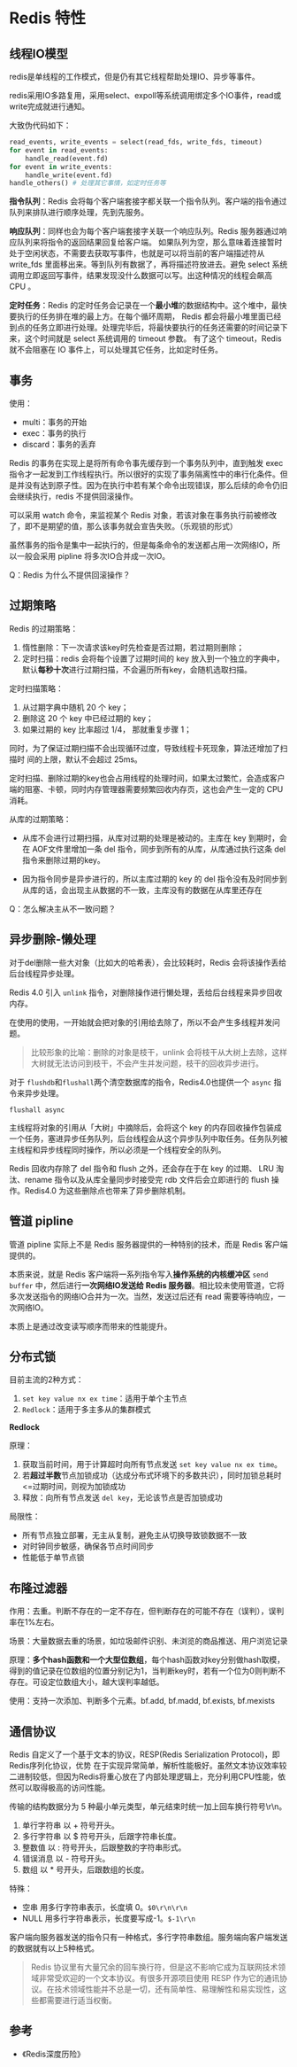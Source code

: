 # Redis 特性

## 线程IO模型

redis是单线程的工作模式，但是仍有其它线程帮助处理IO、异步等事件。

redis采用IO多路复用，采用select、expoll等系统调用绑定多个IO事件，read或write完成就进行通知。

大致伪代码如下：

```python
read_events, write_events = select(read_fds, write_fds, timeout)
for event in read_events:
	handle_read(event.fd)
for event in write_events:
	handle_write(event.fd)
handle_others() # 处理其它事情，如定时任务等
```

**指令队列**：Redis 会将每个客户端套接字都关联一个指令队列。客户端的指令通过队列来排队进行顺序处理，先到先服务。  

**响应队列**：同样也会为每个客户端套接字关联一个响应队列。Redis 服务器通过响应队列来将指令的返回结果回复给客户端。 如果队列为空，那么意味着连接暂时处于空闲状态，不需要去获取写事件，也就是可以将当前的客户端描述符从 write_fds 里面移出来。等到队列有数据了，再将描述符放进去。避免 select 系统调用立即返回写事件，结果发现没什么数据可以写。出这种情况的线程会飙高 CPU 。

**定时任务**：Redis 的定时任务会记录在一个**最小堆**的数据结构中。这个堆中，最快要执行的任务排在堆的最上方。在每个循环周期， Redis 都会将最小堆里面已经到点的任务立即进行处理。处理完毕后，将最快要执行的任务还需要的时间记录下来，这个时间就是 select 系统调用的 timeout 参数。  有了这个 timeout，Redis 就不会阻塞在 IO 事件上，可以处理其它任务，比如定时任务。



## 事务

使用：

- multi：事务的开始
- exec：事务的执行
- discard：事务的丢弃

Redis 的事务在实现上是将所有命令事先缓存到一个事务队列中，直到触发 exec 指令才一起发到工作线程执行。所以很好的实现了事务隔离性中的串行化条件。但是并没有达到原子性。因为在执行中若有某个命令出现错误，那么后续的命令仍旧会继续执行，redis 不提供回滚操作。

可以采用 watch 命令，来监视某个 Redis 对象，若该对象在事务执行前被修改了，即不是期望的值，那么该事务就会宣告失败。（乐观锁的形式）

虽然事务的指令是集中一起执行的，但是每条命令的发送都占用一次网络IO，所以一般会采用 pipline 将多次IO合并成一次IO。



Q：Redis 为什么不提供回滚操作？



## 过期策略

Redis 的过期策略：

1. 惰性删除：下一次请求该key时先检查是否过期，若过期则删除；
2. 定时扫描：redis 会将每个设置了过期时间的 key 放入到一个独立的字典中，默认**每秒十次**进行过期扫描，不会遍历所有key，会随机选取扫描。

定时扫描策略：

1. 从过期字典中随机 20 个 key；
2. 删除这 20 个 key 中已经过期的 key；
3. 如果过期的 key 比率超过 1/4， 那就重复步骤 1；  

同时，为了保证过期扫描不会出现循环过度，导致线程卡死现象，算法还增加了扫描时
间的上限，默认不会超过 25ms。

定时扫描、删除过期的key也会占用线程的处理时间，如果太过繁忙，会造成客户端的阻塞、卡顿，同时内存管理器需要频繁回收内存页，这也会产生一定的 CPU 消耗。



从库的过期策略：

- 从库不会进行过期扫描，从库对过期的处理是被动的。主库在 key 到期时，会在 AOF文件里增加一条 del 指令，同步到所有的从库，从库通过执行这条 del 指令来删除过期的key。

- 因为指令同步是异步进行的，所以主库过期的 key 的 del 指令没有及时同步到从库的话，会出现主从数据的不一致，主库没有的数据在从库里还存在  

Q：怎么解决主从不一致问题？



## 异步删除-懒处理

对于del删除一些大对象（比如大的哈希表），会比较耗时，Redis 会将该操作丢给后台线程异步处理。

Redis 4.0 引入 `unlink` 指令，对删除操作进行懒处理，丢给后台线程来异步回收内存。

在使用的使用，一开始就会把对象的引用给去除了，所以不会产生多线程并发问题。

> 比较形象的比喻：删除的对象是枝干，unlink 会将枝干从大树上去除，这样大树就无法访问到枝干，不会产生并发问题，枝干的回收异步进行。



对于 `flushdb`和`flushall`两个清空数据库的指令，Redis4.0也提供一个 `async` 指令来异步处理。

```redis
flushall async
```



主线程将对象的引用从「大树」中摘除后，会将这个 key 的内存回收操作包装成一个任务，塞进异步任务队列，后台线程会从这个异步队列中取任务。任务队列被主线程和异步线程同时操作，所以必须是一个线程安全的队列。  



Redis 回收内存除了 del 指令和 flush 之外，还会存在于在 key 的过期、 LRU 淘汰、rename 指令以及从库全量同步时接受完 rdb 文件后会立即进行的 flush 操作。Redis4.0 为这些删除点也带来了异步删除机制。



## 管道 pipline

管道 pipline 实际上不是 Redis 服务器提供的一种特别的技术，而是 Redis 客户端提供的。

本质来说，就是 Redis 客户端将一系列指令写入**操作系统的内核缓冲区** `send buffer` 中，然后进行**一次网络IO发送给 Redis 服务器**。相比较未使用管道，它将多次发送指令的网络IO合并为一次。当然，发送过后还有 read 需要等待响应，一次网络IO。

本质上是通过改变读写顺序而带来的性能提升。



## 分布式锁

目前主流的2种方式：

1. `set key value nx ex time`：适用于单个主节点
2. `Redlock`：适用于多主多从的集群模式



**Redlock**

原理：

1. 获取当前时间，用于计算超时向所有节点发送 `set key value nx ex time`。
2. 若**超过半数**节点加锁成功（达成分布式环境下的多数共识），同时加锁总耗时<=过期时间，则视为加锁成功
3. 释放：向所有节点发送 `del key`，无论该节点是否加锁成功

局限性：

- 所有节点独立部署，无主从复制，避免主从切换导致锁数据不一致
- 对时钟同步敏感，确保各节点时间同步
- 性能低于单节点锁



## 布隆过滤器

作用：去重。判断不存在的一定不存在，但判断存在的可能不存在（误判），误判率在1%左右。

场景：大量数据去重的场景，如垃圾邮件识别、未浏览的商品推送、用户浏览记录

原理：**多个hash函数和一个大型位数组**，每个hash函数对key分别做hash取模，得到的值记录在位数组的位置分别记为1，当判断key时，若有一个位为0则判断不存在。可设定位数组大小，越大误判率越低。

使用：支持一次添加、判断多个元素。bf.add, bf.madd, bf.exists, bf.mexists



## 通信协议

Redis 自定义了一个基于文本的协议，RESP(Redis Serialization Protocol)，即Redis序列化协议，优势
在于实现异常简单，解析性能极好。虽然文本协议效率较二进制较低，但因为Redis将重心放在了内部处理逻辑上，充分利用CPU性能，依然可以取得极⾼的访问性能。

传输的结构数据分为 5 种最⼩单元类型，单元结束时统⼀加上回⻋换⾏符号\r\n。
1. 单⾏字符串 以 + 符号开头。
2. 多⾏字符串 以 $ 符号开头，后跟字符串⻓度。
3. 整数值 以 : 符号开头，后跟整数的字符串形式。
4. 错误消息 以 - 符号开头。
5. 数组 以 * 号开头，后跟数组的⻓度。

特殊：

- 空串 ⽤多⾏字符串表示，⻓度填 0。`$0\r\n\r\n`
- NULL ⽤多⾏字符串表示，⻓度要写成-1。`$-1\r\n`



客户端向服务器发送的指令只有⼀种格式，多⾏字符串数组。服务端向客户端发送的数据就有以上5种格式。



>Redis 协议⾥有⼤量冗余的回⻋换⾏符，但是这不影响它成为互联⽹技术领域⾮常受欢迎的⼀个⽂本协议。有很多开源项⽬使⽤ RESP 作为它的通讯协议。在技术领域性能并不总是⼀切，还有简单性、易理解性和易实现性，这些都需要进⾏适当权衡。





## 参考

- 《Redis深度历险》